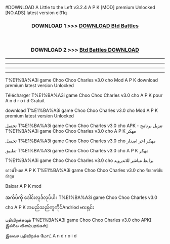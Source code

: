 #DOWNLOAD A Little to the Left v3.2.4 A P K [MOD] premium Unlocked [NO.ADS] latest version ei31q 



<div align="center">

<h3>DOWNLOAD 1 >>> <a href="https://getmod1.web.app/?judule=Btd Battles">DOWNLOAD Btd Battles</a></h3><br>

<h3>DOWNLOAD 2 >>> <a href="https://getmod1.web.app/?judule=Btd Battles">Btd Battles DOWNLOAD </a></h3>

</div>


----------------------------------------------------------

----------------------------------------------------------

----------------------------------------------------------

----------------------------------------------------------


T%E1%BA%A3i game Choo Choo Charles v3.0 cho  Mod A P K download premium latest version Unlocked

Télécharger  T%E1%BA%A3i game Choo Choo Charles v3.0 cho  A P K pour A n d r o i d Gratuit

download T%E1%BA%A3i game Choo Choo Charles v3.0 cho  Mod A P K premium latest version Unlocked

تحميل T%E1%BA%A3i game Choo Choo Charles v3.0 cho  APK - تنزيل برنامج T%E1%BA%A3i game Choo Choo Charles v3.0 cho  A P K مهكر

تحميل T%E1%BA%A3i game Choo Choo Charles v3.0 cho  مهكر اخر اصدار

تطبيق T%E1%BA%A3i game Choo Choo Charles v3.0 cho  A P K مهكر

T%E1%BA%A3i game Choo Choo Charles v3.0 cho  برابط مباشر للاندرويد

ดาวน์โหลด A P K T%E1%BA%A3i game Choo Choo Charles v3.0 cho  รับเวอร์ชันล่าสุด

Baixar A P K mod

အက်ပ်ကို ဒေါင်းလုဒ်လုပ်ပါ။ T%E1%BA%A3i game Choo Choo Charles v3.0 cho  A P K အမည်သည်ကူကိုင်Andriod ဗားရှင်း

பதிவிறக்கவும் T%E1%BA%A3i game Choo Choo Charles v3.0 cho  APK[ இல்லை விளம்பரங்கள்] 
 
இலவச பதிவிறக்க மோட் A n d r o i d




